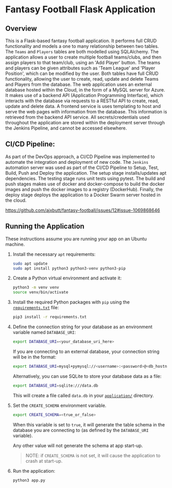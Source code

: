 # Fantasy Football Flask Application

## Overview

This is a Flask-based fantasy football application. It performs full CRUD functionality and models a one to many relationship between two tables. The `Teams` and `Players` tables are both modelled using SQLAlchemy. The application allows a user to create multiple football teams/clubs, and then assign players to that team/club, using an 'Add Player' button. The teams and players can be given attributes such as 'Team League' and 'Player Position', which can be modified by the user. Both tables have full CRUD functionality, allowing the user to create, read, update and delete Teams and Players from the database. The web application uses an external database hosted within the Cloud, in the form of a MySQL server for Azure. It makes use of a backend API (Application Programming Interface), which interacts with the database via requests to a RESTful API to create, read, update and delete data. A frontend service is uses templating to host and serve the web pages with information from the database. This information is retrieved from the backend API service. All secrets/credentials used throughout the application are stored within the deployment server through the Jenkins Pipeline, and cannot be accessed elsewhere.

## CI/CD Pipeline:
As part of the DevOps approach, a CI/CD Pipeline was implemented to automate the integration and deployment of new code. The `Jenkins` automation server was used as part of the CI/CD Pipeline to Setup, Test, Build, Push and Deploy the application. The setup stage installs/updates apt dependencies. The testing stage runs unit tests using pytest. The build and push stages makes use of docker and docker-compose to build the docker images and push the docker images to a registry (DockerHub). Finally, the deploy stage deploys the application to a Docker Swarm server hosted in the cloud.

https://github.com/ajxbutt/fantasy-football/issues/12#issue-1069868646

## Running the Application

These instructions assume you are running your app on an Ubuntu machine.

1.  Install the necessary `apt` requirements:

    ```bash
    sudo apt update
    sudo apt install python3 python3-venv python3-pip
    ```

2.  Create a Python virtual environment and activate it:

    ```bash
    python3 -m venv venv
    source venv/bin/activate
    ```

3.  Install the required Python packages with `pip` using the [`requirements.txt`](/requirements.txt) file:

    ```bash
    pip3 install -r requirements.txt
    ```

4.  Define the connection string for your database as an environment variable named `DATABASE_URI`:

    ```bash
    export DATABASE_URI=<your_database_uri_here>
    ```

    If you are connecting to an external database, your connection string will be in the format:

    ```bash
    export DATABASE_URI=mysql+pymysql://<username>:<password>@<db_hostname>:3306/<database>
    ```

    Alternatively, you can use SQLite to store your database data as a file:

    ```bash
    export DATABASE_URI=sqlite:///data.db
    ```

    This will create a file called `data.db` in your [`application/`](/application) directory.

5.  Set the `CREATE_SCHEMA` environment variable.

    ```bash
    export CREATE_SCHEMA=<true_or_false>
    ```

    When this variable is set to `true`, it will generate the table schema in the database you are connecting to (as defined by the `DATABASE_URI` variable).
    
    Any other value will not generate the schema at app start-up.

    >NOTE: if `CREATE_SCHEMA` is not set, it will cause the application to crash at start-up.

6.  Run the application:

    ```bash
    python3 app.py
    ```
